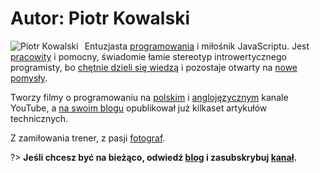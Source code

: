 # Autor: Piotr Kowalski

<img
    style="float: left; margin-right: 10px;"
    src="https://piecioshka.pl/assets/images/me/piotr-kowalski-200x200.jpg"
    alt="Piotr Kowalski"/>

Entuzjasta [programowania][gh] i miłośnik JavaScriptu. Jest [pracowity][li] i pomocny, świadomie łamie stereotyp introwertycznego programisty, bo [chętnie dzieli się wiedzą][tt] i pozostaje otwarty na [nowe pomysły][fb].

Tworzy filmy o programowaniu na [polskim][yt-pl] i [anglojęzycznym][yt-en] kanale YouTube, a [na swoim blogu][blog] opublikował już kilkaset artykułów technicznych.

Z zamiłowania trener, z pasji [fotograf][ig].

?> **Jeśli chcesz być na bieżąco, odwiedź [blog][blog] i zasubskrybuj [kanał][yt-pl].**

[blog]: https://piecioshka.pl/blog/
[li]: https://linkedin.com/in/piecioshka
[gh]: https://github.com/piecioshka
[yt-pl]: https://youtube.com/@piecioshka
[yt-en]: https://youtube.com/@piecioshka_dev
[fb]: https://facebook.com/piecioshka.dev
[tt]: https://twitter.com/piecioshka
[ig]: https://instagram.com/piecioshka
